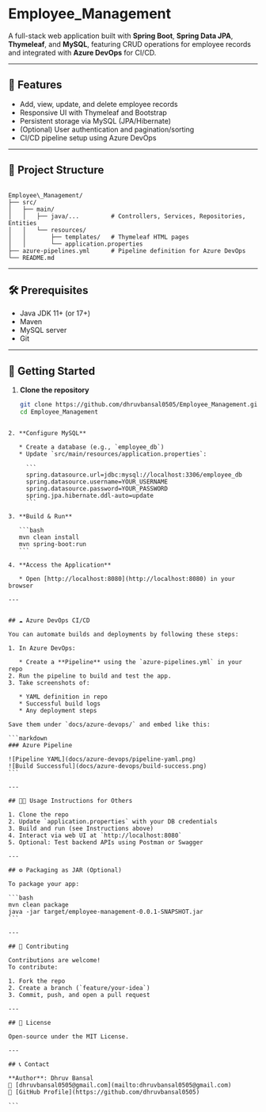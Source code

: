 # Employee_Management

A full-stack web application built with **Spring Boot**, **Spring Data JPA**, **Thymeleaf**, and **MySQL**, featuring CRUD operations for employee records and integrated with **Azure DevOps** for CI/CD.

---

## 🌟 Features

- Add, view, update, and delete employee records
- Responsive UI with Thymeleaf and Bootstrap
- Persistent storage via MySQL (JPA/Hibernate)
- (Optional) User authentication and pagination/sorting
- CI/CD pipeline setup using Azure DevOps

---

## 📂 Project Structure

```

Employee\_Management/
├── src/
│   ├── main/
│   │   ├── java/...         # Controllers, Services, Repositories, Entities
│   │   └── resources/
│   │       ├── templates/   # Thymeleaf HTML pages
│   │       └── application.properties
├── azure-pipelines.yml      # Pipeline definition for Azure DevOps
└── README.md

````

---

## 🛠️ Prerequisites

- Java JDK 11+ (or 17+)
- Maven
- MySQL server
- Git

---

## 🚀 Getting Started

1. **Clone the repository**

   ```bash
   git clone https://github.com/dhruvbansal0505/Employee_Management.git
   cd Employee_Management
````

2. **Configure MySQL**

   * Create a database (e.g., `employee_db`)
   * Update `src/main/resources/application.properties`:

     ```
     spring.datasource.url=jdbc:mysql://localhost:3306/employee_db
     spring.datasource.username=YOUR_USERNAME
     spring.datasource.password=YOUR_PASSWORD
     spring.jpa.hibernate.ddl-auto=update
     ```

3. **Build & Run**

   ```bash
   mvn clean install
   mvn spring-boot:run
   ```

4. **Access the Application**

   * Open [http://localhost:8080](http://localhost:8080) in your browser

---


## ☁️ Azure DevOps CI/CD

You can automate builds and deployments by following these steps:

1. In Azure DevOps:

   * Create a **Pipeline** using the `azure-pipelines.yml` in your repo
2. Run the pipeline to build and test the app.
3. Take screenshots of:

   * YAML definition in repo
   * Successful build logs
   * Any deployment steps

Save them under `docs/azure-devops/` and embed like this:

```markdown
### Azure Pipeline

![Pipeline YAML](docs/azure-devops/pipeline-yaml.png)
![Build Successful](docs/azure-devops/build-success.png)
```

---

## 🧑‍💻 Usage Instructions for Others

1. Clone the repo
2. Update `application.properties` with your DB credentials
3. Build and run (see Instructions above)
4. Interact via web UI at `http://localhost:8080`
5. Optional: Test backend APIs using Postman or Swagger

---

## ⚙️ Packaging as JAR (Optional)

To package your app:

```bash
mvn clean package
java -jar target/employee-management-0.0.1-SNAPSHOT.jar
```

---

## 🤝 Contributing

Contributions are welcome!
To contribute:

1. Fork the repo
2. Create a branch (`feature/your-idea`)
3. Commit, push, and open a pull request

---

## 📄 License

Open-source under the MIT License.

---

## 📞 Contact

**Author**: Dhruv Bansal
📧 [dhruvbansal0505@gmail.com](mailto:dhruvbansal0505@gmail.com)
🔗 [GitHub Profile](https://github.com/dhruvbansal0505)

```
